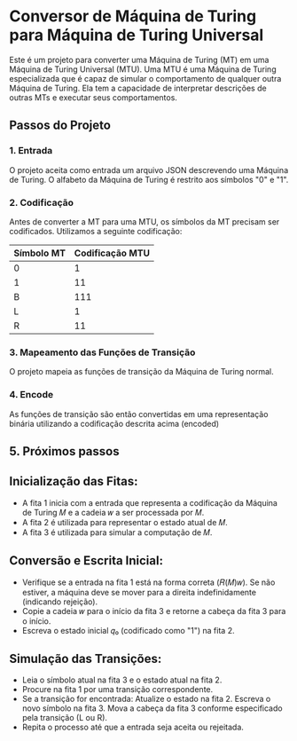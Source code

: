# Conversor de Máquina de Turing para Máquina de Turing Universal

Este é um projeto para converter uma Máquina de Turing (MT) em uma Máquina de Turing Universal (MTU). Uma MTU é uma Máquina de Turing especializada que é capaz de simular o comportamento de qualquer outra Máquina de Turing. Ela tem a capacidade de interpretar descrições de outras MTs e executar seus comportamentos.

## Passos do Projeto

### 1. Entrada

O projeto aceita como entrada um arquivo JSON descrevendo uma Máquina de Turing. O alfabeto da Máquina de Turing é restrito aos símbolos "0" e "1".

### 2. Codificação

Antes de converter a MT para uma MTU, os símbolos da MT precisam ser codificados. Utilizamos a seguinte codificação:

| Símbolo MT  | Codificação MTU |
|-------------|-----------------|
| 0           | 1               |
| 1           | 11              |
| B           | 111             |
| L           | 1               |
| R           | 11              |

### 3. Mapeamento das Funções de Transição

O projeto mapeia as funções de transição da Máquina de Turing normal.

### 4. Encode

As funções de transição são então convertidas em uma representação binária utilizando a codificação descrita acima (encoded)

## 5. Próximos passos 

## Inicialização das Fitas:
- A fita 1 inicia com a entrada que representa a codificação da Máquina de Turing 𝑀 e a cadeia 𝑤 a ser processada por 𝑀.
- A fita 2 é utilizada para representar o estado atual de 𝑀.
- A fita 3 é utilizada para simular a computação de 𝑀.

## Conversão e Escrita Inicial:
- Verifique se a entrada na fita 1 está na forma correta (𝑅(𝑀)𝑤). Se não estiver, a máquina deve se mover para a direita indefinidamente (indicando rejeição).
- Copie a cadeia 𝑤 para o início da fita 3 e retorne a cabeça da fita 3 para o início.
- Escreva o estado inicial 𝑞₀ (codificado como "1") na fita 2.

## Simulação das Transições:
- Leia o símbolo atual na fita 3 e o estado atual na fita 2.
- Procure na fita 1 por uma transição correspondente.
- Se a transição for encontrada:
Atualize o estado na fita 2.
Escreva o novo símbolo na fita 3.
Mova a cabeça da fita 3 conforme especificado pela transição (L ou R).
- Repita o processo até que a entrada seja aceita ou rejeitada.








